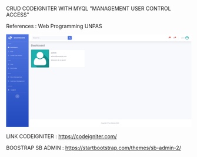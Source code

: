 CRUD CODEIGNITER WITH MYQL "MANAGEMENT USER CONTROL ACCESS"

References : Web Programming UNPAS 

![alt text](https://github.com/Ilyasyasin072/codeignite-crud-management-access/blob/master/screenshot/Tampilan%20Admin.png)

LINK CODEIGNITER : https://codeigniter.com/

BOOSTRAP SB ADMIN : https://startbootstrap.com/themes/sb-admin-2/

